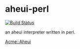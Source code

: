aheui-perl
==========

[![Build Status](https://travis-ci.org/rakjin/aheui-perl.svg)](https://travis-ci.org/rakjin/aheui-perl)

an aheui interpreter written in perl.

[Acme::Aheui](http://search.cpan.org/dist/Acme-Aheui/lib/Acme/Aheui.pm)
